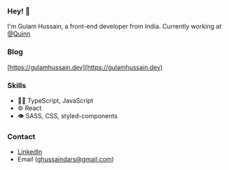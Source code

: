 
### Hey! 👋
I'm Gulam Hussain, a front-end developer from India. Currently working at [@Quinn](https://quinn.live)

### Blog
[https://gulamhussain.dev](https://gulamhussain.dev)

### Skills
- 👨‍💻 TypeScript, JavaScript
- ⚙️ React
- 👁️ SASS, CSS, styled-components

### Contact
- [LinkedIn](https://www.linkedin.com/in/gulamhussain/)
- Email (ghussaindars@gmail.com)
